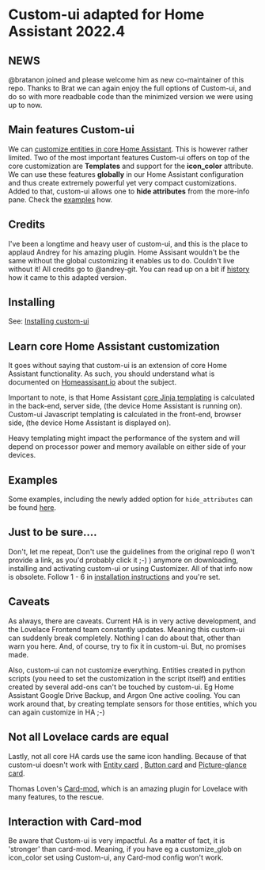 # Custom-ui adapted for Home Assistant 2022.4

## NEWS
@bratanon joined and please welcome him as new co-maintainer of this repo. Thanks to Brat we can again enjoy the full options of Custom-ui, and do so with more readbable code than the minimized version we were using up to now.

## Main features Custom-ui
We can [customize entities in core Home Assistant](https://www.home-assistant.io/docs/configuration/customizing-devices/). This is however rather limited. Two of the most important features Custom-ui offers on top of the core customization are **Templates** and support for the **icon_color** attribute. We can use these features **globally** in our Home Assistant configuration and thus create extremely powerful yet very compact customizations. Added to that, custom-ui allows one to **hide attributes** from the more-info pane. Check the [examples](https://github.com/Mariusthvdb/custom-ui/blob/master/EXAMPLES.md) how.

## Credits
I've been a longtime and heavy user of custom-ui, and this is the place to applaud Andrey for his amazing plugin. Home Assisant wouldn't be the same without the global customizing it enables us to do. Couldn't live without it!
All credits go to @andrey-git. 
You can read up on a bit if [history](https://github.com/Mariusthvdb/custom-ui/blob/master/HISTORY.md) how it came to this adapted version.

## Installing

See: [Installing custom-ui](https://github.com/Mariusthvdb/custom-ui/blob/master/INSTALLING.md)

## Learn core Home Assistant customization 
It goes without saying that custom-ui is an extension of core Home Assistant functionality. As such, you should understand what is documented on [Homeassisant.io](https://www.home-assistant.io/docs/configuration/customizing-devices/) about the subject. 

Important to note, is that Home Assistant [core Jinja templating](https://home-assistant.io/docs/configuration/templating/) is calculated in the back-end, server side, (the device Home Assistant is running on). Custom-ui Javascript templating is calculated in the front-end, browser side, (the device Home Assistant is displayed on). 

Heavy templating might impact the performance of the system and will depend on processor power and memory available on either side of your devices.

## Examples
Some examples, including the newly added option for `hide_attributes` can be found [here](https://github.com/Mariusthvdb/custom-ui/blob/master/EXAMPLES.md).

## Just to be sure....
Don't, let me repeat, Don't use the guidelines from the original repo (I won't provide a link, as you'd probably click it ;-) ) anymore on downloading, installing and activating custom-ui or using Customizer. All of that info now is obsolete. Follow 1 - 6 in [installation instructions](https://github.com/Mariusthvdb/custom-ui/blob/master/INSTALLING.md) and you're set.

## Caveats
As always, there are caveats. Current HA is in very active development, and the Lovelace Frontend team constantly updates. Meaning this custom-ui can suddenly break completely. Nothing I can do about that, other than warn you here. And, of course, try to fix it in custom-ui. But, no promises made.

Also, custom-ui can not customize everything. Entities created in python scripts (you need to set the customization in the script itself) and entities created by several add-ons can't be touched by custom-ui. Eg Home Assistant Google Drive Backup, and Argon One active cooling. You can work around that, by creating template sensors for those entities, which you can again customize in HA ;-)

## Not all Lovelace cards are equal
Lastly, not all core HA cards use the same icon handling. Because of that custom-ui doesn't work with [Entity card](https://www.home-assistant.io/lovelace/entity/) , [Button card](https://www.home-assistant.io/lovelace/button/) and [Picture-glance card](https://www.home-assistant.io/lovelace/picture-glance/).

Thomas Loven's [Card-mod](https://github.com/thomasloven/lovelace-card-mod), which is an amazing plugin for Lovelace with many features, to the rescue.

## Interaction with Card-mod
Be aware that Custom-ui is very impactful. As a matter of fact, it is 'stronger' than card-mod. Meaning, if you have eg a customize_glob on icon_color set using Custom-ui, any Card-mod config won't work.
